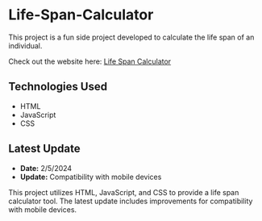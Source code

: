 # Life-Span-Calculator

This project is a fun side project developed to calculate the life span of an individual.

Check out the website here: [Life Span Calculator](https://sathruwancooray.github.io/Life_Span_Calculator_Website/)

## Technologies Used

- HTML
- JavaScript
- CSS

## Latest Update

- **Date:** 2/5/2024
- **Update:** Compatibility with mobile devices

This project utilizes HTML, JavaScript, and CSS to provide a life span calculator tool. The latest update includes improvements for compatibility with mobile devices.
